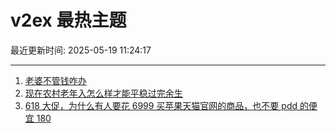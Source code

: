 # v2ex 最热主题

最近更新时间: 2025-05-19 11:24:17

--- 
1. [老婆不管钱咋办](https://www.v2ex.com/t/1132606) 
2. [现在农村老年入怎么样才能平稳过完余生](https://www.v2ex.com/t/1132607) 
3. [618 大促，为什么有人要花 6999 买苹果天猫官网的商品，也不要 pdd 的便宜 180](https://www.v2ex.com/t/1132608) 
